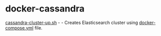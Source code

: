 # docker-cassandra

[cassandra-cluster-up.sh](cassandra-cluster-up.sh) - - Creates Elasticsearch cluster using [docker-compose.yml](docker-compose.yml) file.
